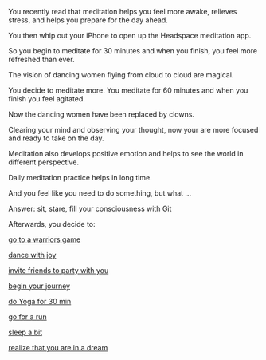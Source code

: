 You recently read that meditation helps you feel more awake, relieves stress, and helps you prepare for the day ahead.

You then whip out your iPhone to open up the Headspace meditation app.

So you begin to meditate for 30 minutes and when you finish, you feel more refreshed than ever.

The vision of dancing women flying from cloud to cloud are magical.

You decide to meditate more.  You meditate for 60 minutes and when you finish you feel agitated.

Now the dancing women have been replaced by clowns.

Clearing your mind and observing your thought, now your are more focused and ready to take on the day.

Meditation also develops positive emotion and helps to see the world in different perspective.

Daily meditation practice helps in long time. 

And you feel like you need to do something, but what ...

Answer: sit, stare, fill your consciousness with Git 

Afterwards, you decide to:

[go to a warriors game](../warriors-game/watch-warriors.md)

[dance with joy](../dance/dance.md)

[invite friends to party with you](../invite-friends/friends.md)

[begin your journey](../explore-outside/explore-outside.md)

[do Yoga for 30 min](../yoga/yoga.md)

[go for a run](../run/run.md)

[sleep a bit](../sleep/marshmallow.md)

[realize that you are in a dream](../dream/dream.md)
